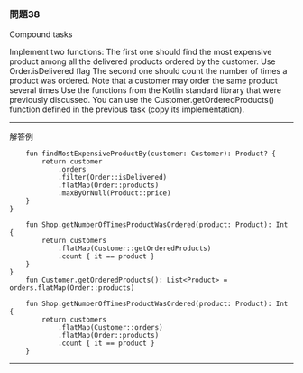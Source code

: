 ### 問題38

Compound tasks

Implement two functions:
The first one should find the most expensive product among all the delivered products ordered by the customer. Use Order.isDelivered flag
The second one should count the number of times a product was ordered. Note that a customer may order the same product several times
Use the functions from the Kotlin standard library that were previously discussed.
You can use the Customer.getOrderedProducts() function defined in the previous task (copy its implementation).

---

解答例


        fun findMostExpensiveProductBy(customer: Customer): Product? {
            return customer
                .orders
                .filter(Order::isDelivered)
                .flatMap(Order::products)
                .maxByOrNull(Product::price)
        }
    }

        fun Shop.getNumberOfTimesProductWasOrdered(product: Product): Int {
            return customers
                .flatMap(Customer::getOrderedProducts)
                .count { it == product }
        }
    }
        fun Customer.getOrderedProducts(): List<Product> = orders.flatMap(Order::products)

        fun Shop.getNumberOfTimesProductWasOrdered(product: Product): Int {
            return customers
                .flatMap(Customer::orders) 
                .flatMap(Order::products)  
                .count { it == product }
        }




---





